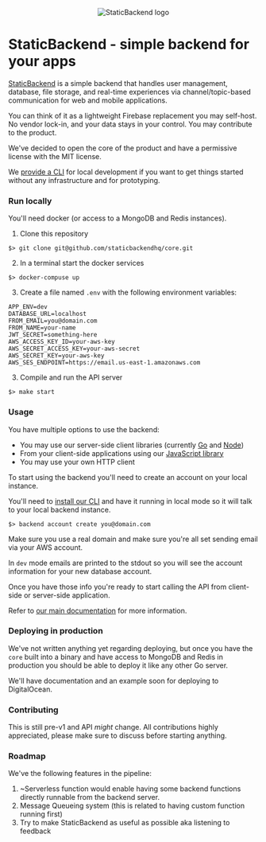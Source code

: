 <p align="center">
	<img src="https://staticbackend.com/img/logo-sb-no-text.png"  alt="StaticBackend logo">
</p>

# StaticBackend - simple backend for your apps

[StaticBackend](https://staticbackend.com) is a simple backend that handles 
user management, database, file storage, and real-time experiences via 
channel/topic-based communication for web and mobile applications.

You can think of it as a lightweight Firebase replacement you may self-host. No 
vendor lock-in, and your data stays in your control. You may contribute to the 
product.

We've decided to open the core of the product and have a permissive license 
with the MIT license.

We [provide a CLI](https://staticbackend.com/getting-started/) for local 
development if you want to get things started without any infrastructure and 
for prototyping. 

### Run locally

You'll need docker (or access to a MongoDB and Redis instances).

1. Clone this repository

```shell
$> git clone git@github.com/staticbackendhq/core.git
```

2. In a terminal start the docker services

```shell
$> docker-compuse up
```

3. Create a file named `.env` with the following environment variables:

```
APP_ENV=dev
DATABASE_URL=localhost
FROM_EMAIL=you@domain.com
FROM_NAME=your-name
JWT_SECRET=something-here
AWS_ACCESS_KEY_ID=your-aws-key
AWS_SECRET_ACCESS_KEY=your-aws-secret
AWS_SECRET_KEY=your-aws-key
AWS_SES_ENDPOINT=https://email.us-east-1.amazonaws.com
```

3. Compile and run the API server

```shell
$> make start
```

### Usage

You have multiple options to use the backend:

* You may use our server-side client libraries (currently 
[Go](https://github.com/staticbackendhq/backend-go) and [Node](https://github.com/staticbackendhq/backend-node))
* From your client-side applications using our [JavaScript library](https://github.com/staticbackendhq/backend-js)
* You may use your own HTTP client

To start using the backend you'll need to create an account on your local 
instance.

You'll need to [install our CLI](https://staticbackend.com/getting-started/) and 
have it running in local mode so it will talk to your local backend instance.

```shell
$> backend account create you@domain.com
```

Make sure you use a real domain and make sure you're all set sending email 
via your AWS account.

In `dev` mode emails are printed to the stdout so you will see the account 
information for your new database account.

Once you have those info you're ready to start calling the API from client-side 
or server-side application.

Refer to [our main documentation](https://staticbackend.com/docs/) for more 
information.

### Deploying in production

We've not written anything yet regarding deploying, but once you have the 
`core` built into a binary and have access to MongoDB and Redis in production you 
should be able to deploy it like any other Go server.

We'll have documentation and an example soon for deploying to DigitalOcean.

### Contributing

This is still pre-v1 and API _might_ change. All contributions highly appreciated, 
please make sure to discuss before starting anything.

### Roadmap

We've the following features in the pipeline:

1. ~Serverless function would enable having some backend functions directly 
runnable from the backend server.
2. Message Queueing system (this is related to having custom function running first)
3. Try to make StaticBackend as useful as possible aka listening to feedback